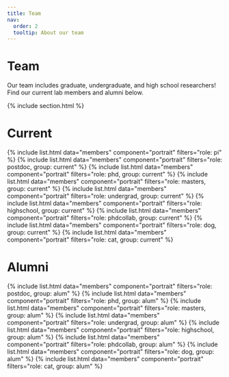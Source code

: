 ```yaml
---
title: Team
nav:
  order: 2
  tooltip: About our team
---
```


# <i class="fas fa-users"></i>Team

Our team includes graduate, undergraduate, and high school researchers! Find our current lab members and alumni below.

{% include section.html %}

# Current

{%
  include list.html
  data="members"
  component="portrait"
  filters="role: pi"
%}
{%
  include list.html
  data="members"
  component="portrait"
  filters="role: postdoc, group: current"
%}
{%
  include list.html
  data="members"
  component="portrait"
  filters="role: phd, group: current"
%}
{%
  include list.html
  data="members"
  component="portrait"
  filters="role: masters, group: current"
%}
{%
  include list.html
  data="members"
  component="portrait"
  filters="role: undergrad, group: current"
%}
{%
  include list.html
  data="members"
  component="portrait"
  filters="role: highschool, group: current"
%}
{%
  include list.html
  data="members"
  component="portrait"
  filters="role: phdcollab, group: current"
%}
{%
  include list.html
  data="members"
  component="portrait"
  filters="role: dog, group: current"
%}
{%
  include list.html
  data="members"
  component="portrait"
  filters="role: cat, group: current"
%}

# Alumni

{%
  include list.html
  data="members"
  component="portrait"
  filters="role: postdoc, group: alum"
%}
{%
  include list.html
  data="members"
  component="portrait"
  filters="role: phd, group: alum"
%}
{%
  include list.html
  data="members"
  component="portrait"
  filters="role: masters, group: alum"
%}
{%
  include list.html
  data="members"
  component="portrait"
  filters="role: undergrad, group: alum"
%}
{%
  include list.html
  data="members"
  component="portrait"
  filters="role: highschool, group: alum"
%}
{%
  include list.html
  data="members"
  component="portrait"
  filters="role: phdcollab, group: alum"
%}
{%
  include list.html
  data="members"
  component="portrait"
  filters="role: dog, group: alum"
%}
{%
  include list.html
  data="members"
  component="portrait"
  filters="role: cat, group: alum"
%}

